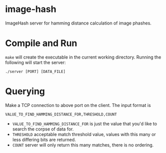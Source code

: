 image-hash
==========

ImageHash server for hamming distance calculation of image phashes.

Compile and Run
===============
`make` will create the executable in the current working directory. Running the following will start the server:

```
./server [PORT] [DATA_FILE]
```


Querying
========
Make a TCP connection to above port on the client. The input format is 

```
VALUE_TO_FIND_HAMMING_DISTANCE_FOR,THRESHOLD,COUNT
```

* `VALUE_TO_FIND_HAMMING_DISTANCE_FOR` is just the value that you'd like to search the corpse of data for.
* `THRESHOLD` acceptable match threshold value, values with this many or less differing bits are returned.
* `COUNT` server will only return this many matches, there is no ordering.